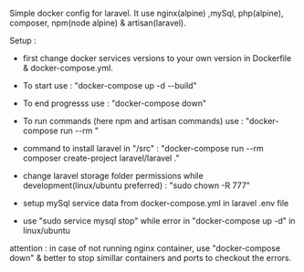 Simple docker config for laravel.
It use nginx(alpine) ,mySql, php(alpine), composer, npm(node alpine) & artisan(laravel).

Setup :

- first change docker services versions to your own version in Dockerfile & docker-compose.yml.
- To start use : "docker-compose up -d --build"
- To end progresss use : "docker-compose down"
- To run commands (here npm and artisan commands) use : "docker-compose run --rm <related-command>"

- command to install laravel in "/src" : "docker-compose run --rm composer create-project laravel/laravel ."
- change laravel storage folder permissions while development(linux/ubuntu preferred) : "sudo chown -R 777"
- setup mySql service data from docker-compose.yml in laravel .env file
- use "sudo service mysql stop" while error in "docker-compose up -d" in linux/ubuntu

attention : in case of not running nginx container, use "docker-compose down" & better to stop simillar containers and ports to checkout the errors.
